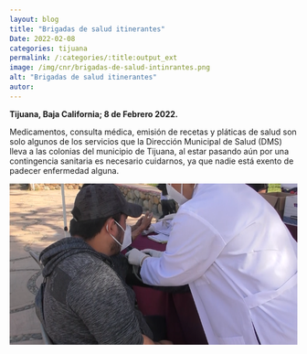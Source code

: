```yaml
---
layout: blog
title: "Brigadas de salud itinerantes"
Date: 2022-02-08
categories: tijuana
permalink: /:categories/:title:output_ext
image: /img/cnr/brigadas-de-salud-intinrantes.png
alt: "Brigadas de salud itinerantes"
autor:
---
```


**Tijuana, Baja California; 8 de Febrero 2022.** 

Medicamentos, consulta médica, emisión de recetas y pláticas de salud son solo algunos de los servicios que la Dirección Municipal de Salud (DMS) lleva a las colonias del municipio de Tijuana, al estar pasando aún por una contingencia sanitaria es necesario cuidarnos, ya que nadie está exento de padecer enfermedad alguna.

<div id="carouselExampleSlidesOnly" class="carousel slide" data-ride="carousel">
  <div class="carousel-inner">
    <div class="carousel-item active">
       <img class="d-block w-100" src="/img/cnr/brigadas-de-salud-intinrantes.png" loading="lazy"  alt="Brigadas de salud itinerantes">
    </div>
  </div>
</div>